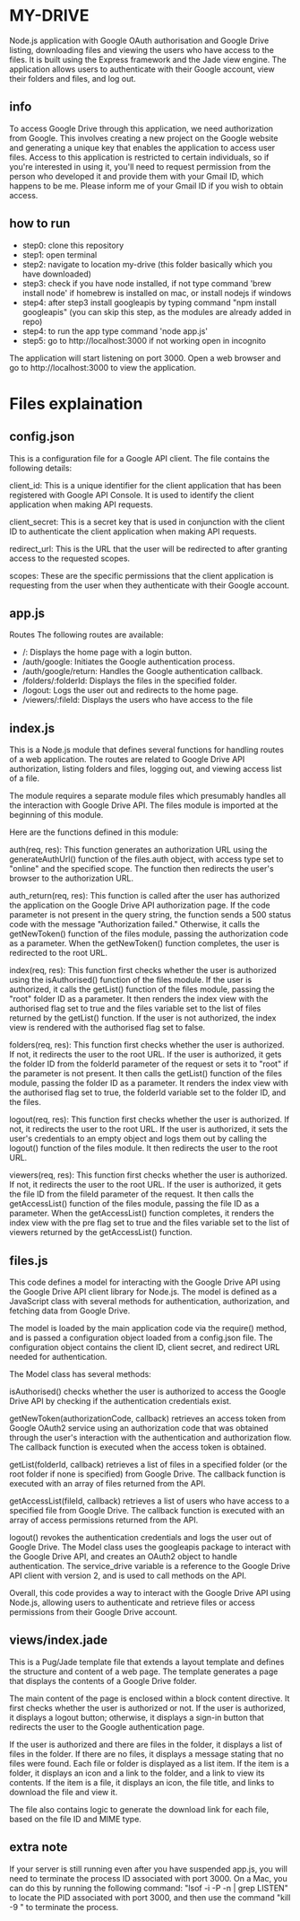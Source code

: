 # MY-DRIVE
Node.js application with Google OAuth authorisation and Google Drive listing, downloading files and viewing the users who have access to the files. It is built using the Express framework and the Jade view engine. The application allows users to authenticate with their Google account, view their folders and files, and log out.

## info
To access Google Drive through this application, we need authorization from Google. This involves creating a new project on the Google website and generating a unique key that enables the application to access user files. Access to this application is restricted to certain individuals, so if you're interested in using it, you'll need to request permission from the person who developed it and provide them with your Gmail ID, which happens to be me. Please inform me of your Gmail ID if you wish to obtain access.


## how to run
- step0: clone this repository
- step1: open terminal
- step2: navigate to location my-drive (this folder basically which you have downloaded)
- step3: check if you have node installed, if not type command 'brew install node' if homebrew is installed on mac, or install nodejs if windows
- step4: after step3 install googleapis by typing command "npm install googleapis" (you can skip this step, as the modules are already added in repo)
- step4: to run the app type command 'node app.js'
- step5: go to http://localhost:3000 if not working open in incognito

The application will start listening on port 3000. Open a web browser and go to http://localhost:3000 to view the application.

# Files explaination

## config.json

This is a configuration file for a Google API client. The file contains the following details:

client_id: This is a unique identifier for the client application that has been registered with Google API Console. It is used to identify the client application when making API requests.

client_secret: This is a secret key that is used in conjunction with the client ID to authenticate the client application when making API requests.

redirect_url: This is the URL that the user will be redirected to after granting access to the requested scopes.

scopes: These are the specific permissions that the client application is requesting from the user when they authenticate with their Google account.


## app.js

Routes
The following routes are available:

- /: Displays the home page with a login button.
- /auth/google: Initiates the Google authentication process.
- /auth/google/return: Handles the Google authentication callback.
- /folders/:folderId: Displays the files in the specified folder.
- /logout: Logs the user out and redirects to the home page.
- /viewers/:fileId: Displays the users who have access to the file

## index.js

This is a Node.js module that defines several functions for handling routes of a web application. The routes are related to Google Drive API authorization, listing folders and files, logging out, and viewing access list of a file.

The module requires a separate module files which presumably handles all the interaction with Google Drive API. The files module is imported at the beginning of this module.

Here are the functions defined in this module:

auth(req, res): This function generates an authorization URL using the generateAuthUrl() function of the files.auth object, with access type set to "online" and the specified scope. The function then redirects the user's browser to the authorization URL.

auth_return(req, res): This function is called after the user has authorized the application on the Google Drive API authorization page. If the code parameter is not present in the query string, the function sends a 500 status code with the message "Authorization failed." Otherwise, it calls the getNewToken() function of the files module, passing the authorization code as a parameter. When the getNewToken() function completes, the user is redirected to the root URL.

index(req, res): This function first checks whether the user is authorized using the isAuthorised() function of the files module. If the user is authorized, it calls the getList() function of the files module, passing the "root" folder ID as a parameter. It then renders the index view with the authorised flag set to true and the files variable set to the list of files returned by the getList() function. If the user is not authorized, the index view is rendered with the authorised flag set to false.

folders(req, res): This function first checks whether the user is authorized. If not, it redirects the user to the root URL. If the user is authorized, it gets the folder ID from the folderId parameter of the request or sets it to "root" if the parameter is not present. It then calls the getList() function of the files module, passing the folder ID as a parameter. It renders the index view with the authorised flag set to true, the folderId variable set to the folder ID, and the files.

logout(req, res): This function first checks whether the user is authorized. If not, it redirects the user to the root URL. If the user is authorized, it sets the user's credentials to an empty object and logs them out by calling the logout() function of the files module. It then redirects the user to the root URL.

viewers(req, res): This function first checks whether the user is authorized. If not, it redirects the user to the root URL. If the user is authorized, it gets the file ID from the fileId parameter of the request. It then calls the getAccessList() function of the files module, passing the file ID as a parameter. When the getAccessList() function completes, it renders the index view with the pre flag set to true and the files variable set to the list of viewers returned by the getAccessList() function. 

## files.js

This code defines a model for interacting with the Google Drive API using the Google Drive API client library for Node.js. The model is defined as a JavaScript class with several methods for authentication, authorization, and fetching data from Google Drive.

The model is loaded by the main application code via the require() method, and is passed a configuration object loaded from a config.json file. The configuration object contains the client ID, client secret, and redirect URL needed for authentication.

The Model class has several methods:

isAuthorised() checks whether the user is authorized to access the Google Drive API by checking if the authentication credentials exist.

getNewToken(authorizationCode, callback) retrieves an access token from Google OAuth2 service using an authorization code that was obtained through the user's interaction with the authentication and authorization flow. The callback function is executed when the access token is obtained.

getList(folderId, callback) retrieves a list of files in a specified folder (or the root folder if none is specified) from Google Drive. The callback function is executed with an array of files returned from the API.

getAccessList(fileId, callback) retrieves a list of users who have access to a specified file from Google Drive. The callback function is executed with an array of access permissions returned from the API.

logout() revokes the authentication credentials and logs the user out of Google Drive.
The Model class uses the googleapis package to interact with the Google Drive API, and creates an OAuth2 object to handle authentication. The service_drive variable is a reference to the Google Drive API client with version 2, and is used to call methods on the API.

Overall, this code provides a way to interact with the Google Drive API using Node.js, allowing users to authenticate and retrieve files or access permissions from their Google Drive account.

## views/index.jade

This is a Pug/Jade template file that extends a layout template and defines the structure and content of a web page. The template generates a page that displays the contents of a Google Drive folder.

The main content of the page is enclosed within a block content directive. It first checks whether the user is authorized or not. If the user is authorized, it displays a logout button; otherwise, it displays a sign-in button that redirects the user to the Google authentication page.

If the user is authorized and there are files in the folder, it displays a list of files in the folder. If there are no files, it displays a message stating that no files were found. Each file or folder is displayed as a list item. If the item is a folder, it displays an icon and a link to the folder, and a link to view its contents. If the item is a file, it displays an icon, the file title, and links to download the file and view it.

The file also contains logic to generate the download link for each file, based on the file ID and MIME type.

## extra note

If your server is still running even after you have suspended app.js, you will need to terminate the process ID associated with port 3000. On a Mac, you can do this by running the following command: "lsof -i -P -n | grep LISTEN" to locate the PID associated with port 3000, and then use the command "kill -9 <PID>" to terminate the process.
